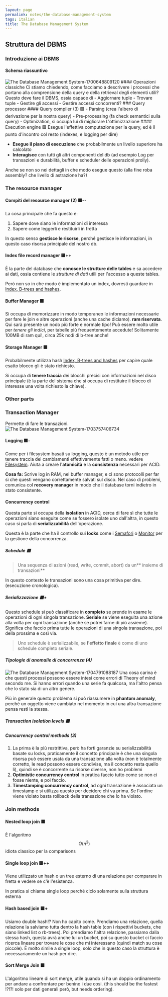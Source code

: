 ```yaml
---
layout: page
permalink: notes/the-database-management-system
tags: italian
title: The Database Management System
---
```


## Struttura del DBMS
### Introduzione ai DBMS 
#### Schema riassuntivo
<img src="/images/notes/The Database Management System-1700648809120.jpeg" alt="The Database Management System-1700648809120">
#### Operazioni classiche
Ci stiamo chiedendo, come facciamo a descrivere i processi che portano alla comprensione della query e della retrieval degli elementi utili?
Questo deve fare il DBMS, ossia capace di 
- Aggiornare tuple
- Trovare tuple
- Gestire gli accessi
- Gestire accessi concorrenti?
### Query processor
#### Query compiler (3)  🟩
- Parsing (crea l'albero di derivazione per la nostra query)
- Pre-processing (fa check semantici sulla query)
- Optimization, si occupa lui di migliorare L'ottimizzazione
#### Execution engine 🟩
Esegue l'effettiva computazione per la query, ed è il punto d'incontro col resto (indexes, e logging per dire)

- **Esegue il piano di esecuzione** che probabilmente un livello superiore ha calcolato
- **Interagisce** con tutti gli altri componenti del db (ad esempio Log per transazioni e durabilità, buffer e scheduler delle operazioni prolly).

Anche se non so nei dettagli in che modo esegue questo (alla fine roba assembly? che livello di astrazione ha?)
### The resource manager

#### Compiti del resource manager (2) 🟩--
La cosa principale che fa questo è:
1. Sapere dove siano le informazioni di interessa
2. Sapere come leggerli e restituirli in fretta

In questo senso **gestisce le risorse**, perché gestisce le informazioni, in questo caso risorsa principale del nostro db.

#### Index file record manager 🟨++
È la parte del database che **conosce le strutture delle tables** e sa accedere ai dati, ossia contiene le *strutture di dati* utili per l'accesso a queste tables.

Però non so in che modo è implementato un index, dovresti guardare in [Index, B-trees and hashes](/notes/index,-b-trees-and-hashes).
#### Buffer Manager 🟩
Si occupa di memorizzare in modo temporaneo le informazioni necessarie per fare le join e altre operazioni (anche una cache diciamo). **ram riservata**. Qui sarà presente un nodo più forte e normale tipo!
Può essere molto utile per *tenere gli indici*, per tabelle più frequentemente accedute!
Solitamente 100MB di ram qui!, circa 25k nodi di b-tree anche!

#### Storage Manager 🟩
Probabilmente utilizza hash [Index, B-trees and hashes](/notes/index,-b-trees-and-hashes) per capire quale esatto blocco gli è stato richiesto.

Si occupa di **tenere traccia** dei blocchi precisi con informazioni nel disco principale (è la parte del sistema che si occupa di restituire il blocco di interesse una volta richiesto la chiave).



### Other parts

### Transaction Manager

Permette di fare le transazioni.
<img src="/images/notes/The Database Management System-1703757406734.jpeg" alt="The Database Management System-1703757406734">

#### Logging 🟩-
Come per i filesystem basati su logging, questo è un metodo utile per tenere traccia dei cambiamenti effettivamente fatti o meno. vedere [Filesystem](/notes/filesystem).
Aiuta a creare l'**atomicità** e la **consistenza** necessari per ACID.

**Cosa fa:**
Scrive log in RAM, nel buffer manager, e ci sono protocolli per far sì che questi vengano correttamente salvati sul disco.
Nel caso di problemi, comunica col **recovery manager** in modo che il database torni indietro in stato consistente.
#### Concurrency control
Questa parte si occupa della **isolation** in ACID, cerca di fare sì che tutte le operazioni siano eseguite come se fossero isolate uno dall'altra, in questo caso si parla di **serializzabilità** dell'operazione.

Questa è la parte che ha il controllo sui **locks** come i [Semafori](/notes/semafori) o [Monitor](/notes/monitor) per la gestione della concorrenza.

##### Schedule 🟨
> Una sequenza di azioni (read, write, commit, abort) da un** insieme di transazioni**

In questo contesto le transazioni sono una cosa primitiva per dire.
(esecuzione cronologica).

##### Serializzazione 🟥+

Questo schedule si può classificare in **completo** se prende in esame le operazioni di ogni singola transazione.
**Seriale** se viene eseguita una azione alla volta per ogni transazione (anche se potrei farne di più assieme). Significa che faccio prima tutte le operazioni di una singola transazione, poi della prossima e così via.

> Uno schedule è serializzabile, se **l'effetto finale** è come di uno schedule completo seriale.


##### Tipologie di anomalie di concorrenza (4)

<img src="/images/notes/The Database Management System-1704791088187.jpeg" alt="The Database Management System-1704791088187">
Una cosa carina è che questi processi possono essere intesi come errori di Theory of mind secondo me. Si hanno errori quando una serie fa qualcosa, ma l'altro pensa che lo stato sia di un altro genere.

Più in generale questo problema si può riassumere in **phantom anomaly**, perché un oggetto viene cambiato nel momento in cui una altra transazione pensa resti la stessa.

##### Transaction isolation levels 🟥


##### Concurrency control methods (3)
1. La prima è la più restrittiva, però ha forti garanzie su serializzabilità basate su locks, praticamente il concetto principale è che una singola risorsa può essere usata da una transazione alla volta (non è totalmente corretto, le read possono essere condivise, ma il concetto resta quello lì), quindi se è concorrente su risorse diverse, non ho problemi
2. **Optimistic concurrency control** in pratica faccio tutto come se non ci fosse niente, e poi faccio.
3. **Timestamping concurrency control**, ad ogni transazione è associata un timestamp e si utilizza questo per decidere chi va prima. Se l'ordine viene violato basta rollback della transazione che lo ha violato.
### Join methods

#### Nested loop join 🟩
È l'algoritmo $$O(n^{2})$$ idiota classico per la comparisons

#### Single loop join 🟨++

Viene utilizzato un hash o un tree esterno di una relazione per comparare in fretta e vedere se c'è l'esistenza.

In pratica si chiama single loop perché ciclo solamente sulla struttura esterna
#### Hash based join 🟨+
Usiamo double hash!? Non ho capito come.
Prendiamo una relazione, quella relazione la salviamo tutta dentro la hash table (con i rispettivi buckets, che siano linked list o rb-trees).
Poi prendiamo l'altra relazione, passiamo dalla stessa hash, questa avrà anche lui un bucket, poi su questo bucket ci faccio ricerca lineare per trovare le cose che mi interessano (quindi match su cose piccole).
È molto simile a single loop, solo che in questo caso la struttura è necessariamente un hash per dire.
#### Sort Merge Join 🟩
L'algoritmo lineare di sort merge, utile quando si ha un doppio ordinamento per andare a confrontare per benino i due cosi.
(this should be the fastest !?!?! solo per dati generali però, but needs ordering).